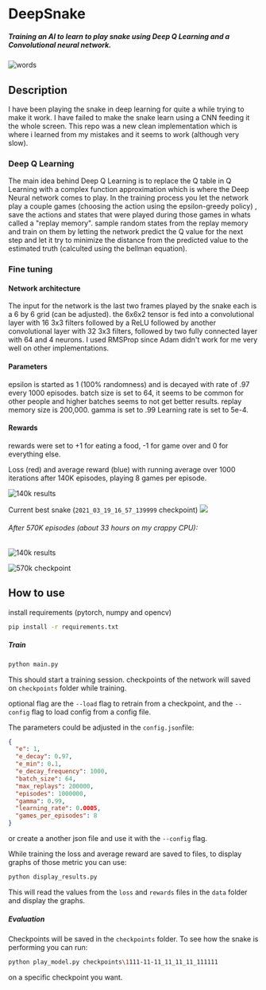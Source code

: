 # DeepSnake
##### Training an AI to learn to play snake using Deep Q Learning and a Convolutional neural network.

![words](570K_snake.gif)

## Description
I have been playing the snake in deep learning for quite a while trying to make it work.
I have failed to make the snake learn using a CNN feeding it the whole screen.
This repo was a new clean implementation which is where i learned from my mistakes and it seems to work (although 
very slow).

### Deep Q Learning 
The main idea behind Deep Q Learning is to replace the Q table in Q Learning with a complex function approximation 
which is where the Deep Neural network comes to play.
In the training process you let the network play a couple games (choosing the action using the epsilon-greedy policy)
, save the actions and states that were played during those games in whats called a "replay memory".
sample random states from the replay memory and train on them by letting the network predict the Q value for the next
 step and let it try to minimize the distance from the predicted value to the estimated truth (calculted using the 
 bellman equation).

### Fine tuning

#### Network architecture
The input for the network is the last two frames played by the snake each is a 6 by 6 grid (can be adjusted).
the 6x6x2 tensor is fed into a convolutional layer with 16 3x3 filters followed by a ReLU followed by another 
convolutional layer with 32 3x3 filters, followed by two fully connected layer with 64 and 4 neurons.
I used RMSProp since Adam didn't work for me very well on other implementations.

#### Parameters
epsilon is started as 1 (100% randomness) and is decayed with rate of .97 every 1000 episodes.
batch size is set to 64, it seems to be common for other people and higher batches seems to not get better results.
replay memory size is 200,000.
gamma is set to .99
Learning rate is set to 5e-4.

#### Rewards
rewards were set to +1 for eating a food, -1 for game over and 0 for everything else. 


Loss (red) and average reward (blue) with running average over 1000 iterations after 140K episodes, playing 8 games 
per episode.

![140k results](loss_reward_140k.png "results")

Current best snake (`2021_03_19_16_57_139999` checkpoint)
![](2021_03_19_16_57_139999.gif)



###### After 570K episodes (about 33 hours on my crappy CPU):

![140k results](loss_rewards_570k.png "results")

![570k checkpoint](570K_snake.gif)




## How to use
install requirements (pytorch, numpy and opencv)
```bash
pip install -r requirements.txt
```

##### Train
```bash
python main.py
```
This should start a training session.
checkpoints of the network will saved on `checkpoints` folder while training.

optional flag are the `--load` flag to retrain from a checkpoint,
and the `--config` flag to load config from a config file. 

The parameters could be adjusted in the `config.json`file:
```json
{
  "e": 1,
  "e_decay": 0.97,
  "e_min": 0.1,
  "e_decay_frequency": 1000,
  "batch_size": 64,
  "max_replays": 200000,
  "episodes": 1000000,
  "gamma": 0.99,
  "learning_rate": 0.0005,
  "games_per_episodes": 8
}
```
or create a another json file and use it with the `--config` flag.

While training the loss and average reward are saved to files, to display graphs of those metric you can use:
```bash
python display_results.py
```
This will read the values from the `loss` and `rewards` files in the `data` folder and display the graphs.


##### Evaluation
Checkpoints will be saved in the `checkpoints` folder.
To see how the snake is performing you can run:
```bash
python play_model.py checkpoints\1111-11-11_11_11_11_111111
```
on a specific checkpoint you want.
